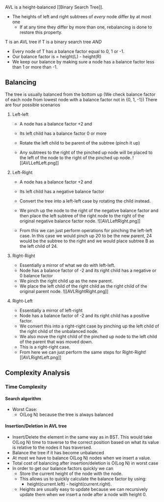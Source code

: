 AVL is a height-balanced [[Binary Search Tree]].

- The heights of left and right subtrees of *every* node differ by at most one
	- If at any time they differ by more than one, rebalancing is done to restore this property.

T is an AVL tree if T is a binary search tree *AND*
- Every node of T has a balance factor equal to 0, 1 or -1.
- Our balance factor is = height(L) - height(R)
- We keep our balance by making sure a node has a balance factor less than 1 or more than -1.

## Balancing

The tree is usually balanced from the bottom up (We check balance factor of each node from lowest node with a balance factor not in {0, 1, -1})
There are four possible scenarios

1. Left-left
	- A node has a balance factor +2 and
	- Its left child has a balance factor 0 or more

	- Rotate the left child to be parent of the subtree (pinch it up)
	- Any subtrees to the right of the pinched up node will be placed to the left of the node to the right of the pinched up node.
		![[AVLLeftLeft.png]]

2. Left-Right
	- A node has a balance factor +2 and
	- Its left child has a negative balance factor

	- Convert the tree into a left-left case by rotating the child instead.
	- We pinch up the node to the right of the negative balance factor and then place the left subtree of the right node to the right of the original negative balance factor node.
		![[AVLLeftRight.png]]
	- From this we can just perform operations for pinching the left-left case. In this case we would pinch up 20 to be the new parent, 24 would be the subtree to the right and we would place subtree B as the left child of 24.

3. Right-Right
	- Essentially a mirror of what we do with left-left.
	- Node has a balance factor of -2 and its right child has a negative or 0 balance factor
	- We pinch the right child up as the new parent.
	- We place the left child of the right child as the right child of the original parent node.
		![[AVLRightRight.png]]
4. Right-Left
	- Essentially a mirror of left-right
	- Node has a balance factor of -2 and its right child has a positive factor.
	- We convert this into a right-right case by pinching up the left child of the right child of the unbalanced node.
	- We also move the right child of the pinched up node to the left child of the parent that was moved down.
	- This is a right-right case.
	- From here we can just perform the same steps for Right-Right![[AVLRightLeft.png]]

## Complexity Analysis

### Time Complexity

#### Search algorithm
- Worst Case:
	- O(Log N) because the tree is always balanced
#### Insertion/Deletion in AVL tree
- Insert/Delete the element in the same way as in BST. This would take O(Log N) time to traverse to the correct position based on what its value is relative to the nodes it has traversed.
- Balance the tree if it has become unbalanced
- At most we have to balance O(Log N) nodes when we insert a value.
- Total cost of balancing after insertion/deletion is O(Log N) in worst case
- In order to get our balance factors quickly we can
	- Store the current height of the node with the node.
	- This allows us to quickly calculate the balance factor by using:
		- height(current.left) - height(current.right).
	- Heights are usually easy to update because we can recursively update them when we insert a node after a node with height 0.